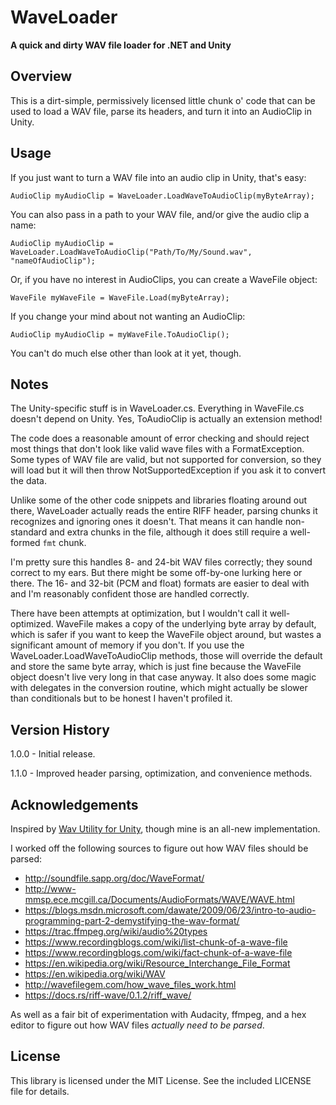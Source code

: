# WaveLoader

**A quick and dirty WAV file loader for .NET and Unity**

## Overview

This is a dirt-simple, permissively licensed little chunk o' code that can be used to load a WAV file, parse its headers, and turn it into an AudioClip in Unity.

## Usage

If you just want to turn a WAV file into an audio clip in Unity, that's easy:

`AudioClip myAudioClip = WaveLoader.LoadWaveToAudioClip(myByteArray);`

You can also pass in a path to your WAV file, and/or give the audio clip a name:

`AudioClip myAudioClip = WaveLoader.LoadWaveToAudioClip("Path/To/My/Sound.wav", "nameOfAudioClip");`

Or, if you have no interest in AudioClips, you can create a WaveFile object:

`WaveFile myWaveFile = WaveFile.Load(myByteArray);`

If you change your mind about not wanting an AudioClip:

`AudioClip myAudioClip = myWaveFile.ToAudioClip();`

You can't do much else other than look at it yet, though.

## Notes

The Unity-specific stuff is in WaveLoader.cs. Everything in WaveFile.cs doesn't depend on Unity. Yes, ToAudioClip is actually an extension method!

The code does a reasonable amount of error checking and should reject most things that don't look like valid wave files with a FormatException. Some types of WAV file are valid, but not supported for conversion, so they will load but it will then throw NotSupportedException if you ask it to convert the data.

Unlike some of the other code snippets and libraries floating around out there, WaveLoader actually reads the entire RIFF header, parsing chunks it recognizes and ignoring ones it doesn't. That means it can handle non-standard and extra chunks in the file, although it does still require a well-formed `fmt` chunk.

I'm pretty sure this handles 8- and 24-bit WAV files correctly; they sound correct to my ears. But there might be some off-by-one lurking here or there. The 16- and 32-bit (PCM and float) formats are easier to deal with and I'm reasonably confident those are handled correctly. 

There have been attempts at optimization, but I wouldn't call it well-optimized. WaveFile makes a copy of the underlying byte array by default, which is safer if you want to keep the WaveFile object around, but wastes a significant amount of memory if you don't. If you use the WaveLoader.LoadWaveToAudioClip methods, those will override the default and store the same byte array, which is just fine because the WaveFile object doesn't live very long in that case anyway. It also does some magic with delegates in the conversion routine, which might actually be slower than conditionals but to be honest I haven't profiled it.

## Version History

1.0.0 - Initial release.

1.1.0 - Improved header parsing, optimization, and convenience methods.

## Acknowledgements

Inspired by [Wav Utility for Unity](https://github.com/deadlyfingers/UnityWav), though mine is an all-new implementation.

I worked off the following sources to figure out how WAV files should be parsed:
- <http://soundfile.sapp.org/doc/WaveFormat/>
- <http://www-mmsp.ece.mcgill.ca/Documents/AudioFormats/WAVE/WAVE.html>
- <https://blogs.msdn.microsoft.com/dawate/2009/06/23/intro-to-audio-programming-part-2-demystifying-the-wav-format/>
- <https://trac.ffmpeg.org/wiki/audio%20types>
- <https://www.recordingblogs.com/wiki/list-chunk-of-a-wave-file>
- <https://www.recordingblogs.com/wiki/fact-chunk-of-a-wave-file>
- <https://en.wikipedia.org/wiki/Resource_Interchange_File_Format>
- <https://en.wikipedia.org/wiki/WAV>
- <http://wavefilegem.com/how_wave_files_work.html>
- <https://docs.rs/riff-wave/0.1.2/riff_wave/>

As well as a fair bit of experimentation with Audacity, ffmpeg, and a hex editor to figure out how WAV files *actually need to be parsed*.

## License

This library is licensed under the MIT License. See the included LICENSE file for details.